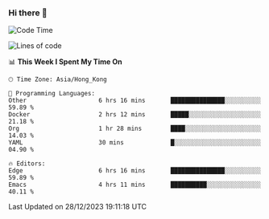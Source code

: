 ### Hi there 👋

<!--
**nicehiro/nicehiro** is a ✨ _special_ ✨ repository because its `README.md` (this file) appears on your GitHub profile.

Here are some ideas to get you started:

- 🔭 I’m currently working on ...
- 🌱 I’m currently learning ...
- 👯 I’m looking to collaborate on ...
- 🤔 I’m looking for help with ...
- 💬 Ask me about ...
- 📫 How to reach me: ...
- 😄 Pronouns: ...
- ⚡ Fun fact: ...
-->

<!--START_SECTION:waka-->
![Code Time](http://img.shields.io/badge/Code%20Time-182%20hrs%202%20mins-blue)

![Lines of code](https://img.shields.io/badge/From%20Hello%20World%20I%27ve%20Written-2.6%20million%20lines%20of%20code-blue)

📊 **This Week I Spent My Time On** 

```text
🕑︎ Time Zone: Asia/Hong_Kong

💬 Programming Languages: 
Other                    6 hrs 16 mins       ███████████████░░░░░░░░░░   59.89 % 
Docker                   2 hrs 12 mins       █████░░░░░░░░░░░░░░░░░░░░   21.18 % 
Org                      1 hr 28 mins        ████░░░░░░░░░░░░░░░░░░░░░   14.03 % 
YAML                     30 mins             █░░░░░░░░░░░░░░░░░░░░░░░░   04.90 % 

🔥 Editors: 
Edge                     6 hrs 16 mins       ███████████████░░░░░░░░░░   59.89 % 
Emacs                    4 hrs 11 mins       ██████████░░░░░░░░░░░░░░░   40.11 % 
```


 Last Updated on 28/12/2023 19:11:18 UTC
<!--END_SECTION:waka-->
